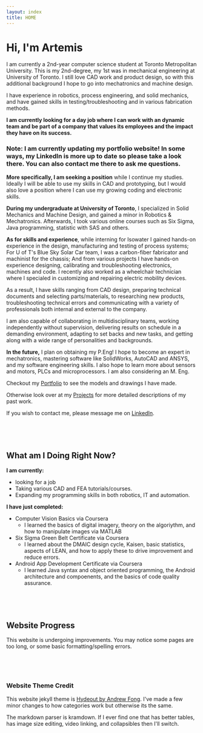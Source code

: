 ```yaml
---
layout: index
title: HOME
---
```


# Hi, I'm Artemis
I am currently a 2nd-year computer science student at Toronto Metropolitan University. This is my 2nd-degree, my 1st was in mechanical engineering at University of Toronto. I still love CAD work and product design, so with this additional background I hope to go into mechatronics and machine design.

I have experience in robotics, process engineering, and solid mechanics, and have gained skills in testing/troubleshooting and in various fabrication methods. 

**I am currently looking for a day job where I can work with an dynamic team and be part of a company that values its employees and the impact they have on its success.**

### Note: I am currently updating my portfolio website! In some ways, my LinkedIn is more up to date so please take a look there. You can also contact me there to ask me questions.

**More specifically, I am seeking a position** while I continue my studies. Ideally I will be able to use my skills in CAD and prototyping, but I would also love a position where I can use my growing coding and electronic skills. 

[comment]: # ( s a mechanical/mechatronics/process engineer or designer, though I can also transition into quality, programming and consulting. I will accept contract and part-time positions, and am also willing to relocate, travel for work, and to work both remotely and on-site. )

**During my undergraduate at University of Toronto**, I specialized in Solid Mechanics and Machine Design, and gained a minor in Robotics & Mechatronics. Afterwards, I took various online courses such as Six Sigma, Java programming, statistic with SAS and others.

**As for skills and experience**, while interning for Isowater I gained hands-on experience in the design, manufacturing and testing of process systems; For U of T's Blue Sky Solar Car team, I was a carbon-fiber fabricator and machinist for the chassis; And from various projects I have hands-on experience designing, calibrating and troubleshooting electronics, machines and code. I recently also worked as a wheelchair technician where I specialed in customizing and repairing electric mobility devices.

As a result, I have skills ranging from CAD design, preparing technical documents and selecting parts/materials, to researching new products, troubleshooting technical errors and communicating with a variety of professionals both internal and external to the company.

I am also capable of collaborating in multidisciplinary teams, working independently without supervision, delivering results on schedule in a demanding environment, adapting to set backs and new tasks, and getting along with a wide range of personalities and backgrounds. 

**In the future,** I plan on obtaining my P.Eng! I hope to become an expert in mechatronics, mastering software like SolidWorks, AutoCAD and ANSYS, and my software engineering skills. I also hope to learn more about sensors and motors, PLCs and microprocessors. I am also considering an M. Eng. 
 

[comment]: # ( More details on what i was at iso?? )


Checkout my [Portfolio](/CAD_Portfolio.md) to see the models and drawings I have made. 

Otherwise look over at my [Projects](category/projects.md) for more detailed descriptions of my past work.

If you wish to contact me, please message me on [LinkedIn](https://www.linkedin.com/in/leeyulim/).

[comment]: # ( Add link to outside???? )
[comment]: # ( Might change blurb details later )

<p>&nbsp;</p> 
<p>&nbsp;</p> 

## What am I Doing Right Now?

**I am currently:**
- looking for a job
- Taking various CAD and FEA tutorials/courses.
- Expanding my programming skills in both robotics, IT and automation.


**I have just completed:**
- Computer Vision Basics via Coursera
  - I learned the basics of digital imagery, theory on the algoriythm, and how to manipulate images via MATLAB
- Six Sigma Green Belt Certificate via Coursera
  - I learned about the DMAIC design cycle, Kaisen, basic statistics, aspects of LEAN, and how to apply these to drive improvement and reduce errors.
- Android App Development Certificate via Coursera
  - I learned Java syntax and object oriented programming, the Android architecture and compoenents, and the basics of code quality assurance.


<p>&nbsp;</p> 
<p>&nbsp;</p> 

## Website Progress
This website is undergoing improvements. You may notice some pages are too long, or some basic formatting/spelling errors. 


<p>&nbsp;</p> 
<p>&nbsp;</p> 

### Website Theme Credit
This website jekyll theme is [Hydeout by Andrew Fong](https://github.com/fongandrew/hydeout). I've made a few minor changes to how categories work but otherwise its the same.

The markdown parser is kramdown. If I ever find one that has better tables, has image size editing, video linking, and collapsibles then I'll switch.

